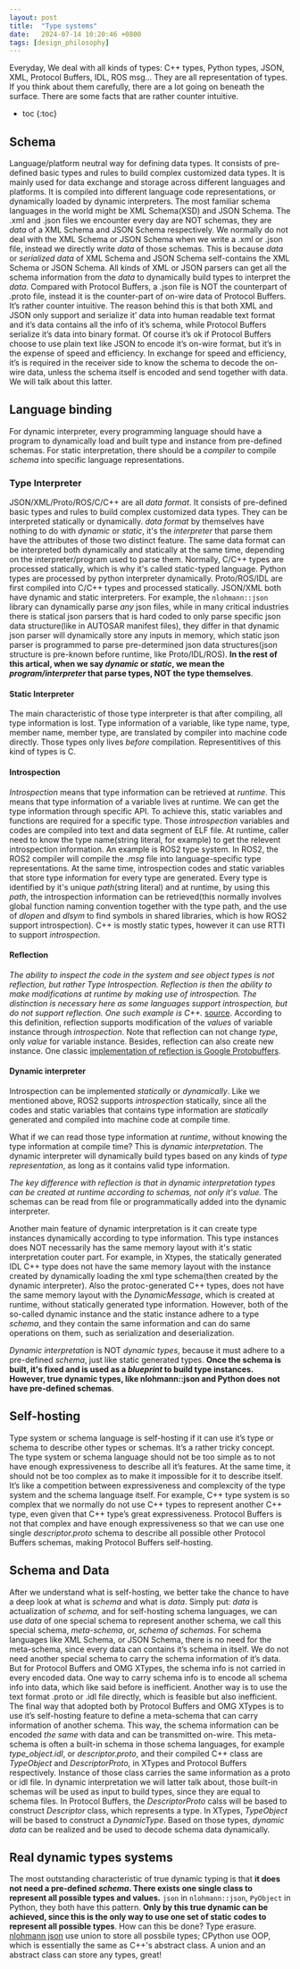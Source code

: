 ```yaml
---
layout: post
title:  "Type systems"
date:   2024-07-14 10:20:46 +0800
tags: [design_philosophy]
---
```


Everyday, We deal with all kinds of types: C++ types, Python types, JSON, XML, Protocol Buffers, IDL, ROS msg... They are all representation of types. If you think about them carefully, there are a lot going on beneath the surface. There are some facts that are rather counter intuitive.

* toc
{:toc}

## Schema

Language/platform neutral way for defining data types.  It consists of pre-defined basic types and rules to build complex customized data types. It is mainly used for data exchange and storage across different languages and platforms. It is compiled into different language code representations, or dynamically loaded by dynamic interpreters.  The most familiar schema languages in the world might be XML Schema(XSD) and JSON Schema. The .xml and .json files we encounter every day are NOT schemas, they are *data* of a XML Schema and JSON Schema respectively. We normally do not deal with the XML Schema or JSON Schema when we write a .xml or .json file, instead we directly write *data* of those schemas. This is because *data* or *serialized data* of  XML Schema and JSON Schema self-contains the XML Schema or JSON Schema. All kinds of XML or JSON parsers can get all the schema information from the *data* to dynamically build types to interpret the *data*. Compared with Protocol Buffers, a .json file is NOT the counterpart of .proto file, instead it is the counter-part of on-wire data of Protocol Buffers. It’s rather counter intuitive. The reason behind this is that both XML and JSON only support and serialize it’ data into human readable text format and it’s data contains all the info of it’s schema, while Protocol Buffers serialize it’s data into binary format. Of course it’s ok if Protocol Buffers choose to use plain text like JSON to encode it’s on-wire format, but it’s in the expense of speed and efficiency. In exchange for speed and efficiency, it’s is required in the receiver side to know the schema to decode the on-wire data, unless the schema itself is encoded and send together with data. We will talk about this latter.

## Language binding

For dynamic interpreter, every programming language should have a program to dynamically load and built type and instance from pre-defined schemas.
For static interpretation, there should be a *compiler* to compile *schema* into specific language representations.


### Type Interpreter

JSON/XML/Proto/ROS/C/C++ are all *data format*. It consists of pre-defined basic types and rules to build complex customized data types. They can be interpreted statically or dynamically. *data format* by themselves have nothing to do with *dynamic* or *static*, it's the *interpreter* that parse them have the attributes of those two distinct feature. The same data format can be interpreted both dynamically and statically at the same time, depending on the interpreter/program used to parse them. Normally, C/C++ types are processed statically, which is why it's called static-typed language. Python types are processed by python interpreter dynamically. Proto/ROS/IDL are first compiled into C/C++ types and processed statically. JSON/XML both have dynamic and static interpreters. For example, the `nlohmann::json` library can dynamically parse *any* json files, while in many critical industries there is statical json parsers that is hard coded to only parse specific json data structure(like in AUTOSAR manifest files), they differ in that dynamic json parser will dynamically store any inputs in memory, which static json parser is programmed to parse pre-determined json data structures(json structure is pre-known before runtime, like Proto/IDL/ROS). **In the rest of this artical, when we say *dynamic* or *static*, we mean the *program/interpreter* that parse types, NOT the type themselves**.


#### Static Interpreter

The main characteristic of those type interpreter is that after compiling, all type information is lost. Type information of a variable, like type name, type, member name, member type, are translated by compiler into machine code directly. Those types only lives *before* compilation. Representitives of this kind of types is C. 

#### Introspection

*Introspection* means that type information can be retrieved at *runtime*. This means that type information of a variable lives at runtime. We can get the type information through specific API. To achieve this, static variables and functions are required for a specific type. Those *introspection* variables and codes are compiled into text and data segment of ELF file. At runtime, caller need to know the type name(string literal, for example) to get the relevent introspection information. An example is ROS2 type system. In ROS2, the ROS2 compiler will compile the *.msg* file into language-specific type representations. At the same time, introspection codes and static variables that store type information for every type are generated. Every type is identified by it's unique *path*(string literal) and at runtime, by using this *path*, the introspection information can be retrieved(this normally involves global function naming convention together with the type path, and the use of *dlopen* and *dlsym* to find symbols in shared libraries, which is how ROS2 support introspection). C++ is mostly static types, however it can use RTTI to support *introspection*.

#### Reflection

*The ability to inspect the code in the system and see object types is not reflection, but rather Type Introspection. Reflection is then the ability to make modifications at runtime by making use of introspection. The distinction is necessary here as some languages support introspection, but do not support reflection. One such example is C++.* [source](https://stackoverflow.com/questions/37628/what-is-reflection-and-why-is-it-useful). According to this definition, reflection supports modification of the *values* of variable instance through *introspection*. Note that reflection can not change *type*, only *value* for variable instance. Besides, reflection can also create new instance. One classic [implementation of reflection is Google Protobuffers](https://shan-weiqiang.github.io/2025/06/14/protobuf-reflection.html).

#### Dynamic interpreter

Introspection can be implemented *statically* or *dynamically*. Like we mentioned above, ROS2 supports *introspection*  statically, since all the codes and static variables that contains type information are *statically* generated and compiled into machine code at compile time.

What if we can read those type information at *runtime*, without knowing the type information at compile time? This is *dynamic interpretation*. The dynamic interpreter will dynamically build types based on any kinds of *type representation*, as long as it contains valid type information. 

*The key difference with reflection is that in dynamic interpretation types can be created at runtime according to schemas, not only it's value.*  The schemas can be read from file or programmatically added into the dynamic interpreter. 

Another main feature of dynamic interpretation is it can create type instances dynamically according to type information. This type instances does NOT necessarily has the same memory layout with it's static interpretation couter part. For example, in Xtypes, the statically generated IDL C++ type does not have the same memory layout with the instance created by dynamically loading the xml type schema(then created by the dynamic interpreter). Also the protoc-generated C++ types, does not have the same memory layout with the *DynamicMessage*, which is created at runtime, without statically generated type information. However, both of the so-called dynamic instance and the static instance adhere to a type *schema*, and they contain the same information and can do same operations on them, such as serialization and deserialization. 

*Dynamic interpretation* is NOT *dynamic types*, because it must adhere to a pre-defined *schema*, just like static generated types. **Once the schema is built, it's fixed and is used as a *blueprint* to build type instances. However, true dynamic types, like nlohmann::json and Python does not have pre-defined schemas**.


## Self-hosting

Type system or schema language is self-hosting if it can use  it’s type or schema to describe  other types or schemas. It’s a rather tricky concept. The type system or schema language should not be too simple as to not have enough expressiveness to describe all it’s features. At the same time, it should not be too complex as to make it impossible for it to describe itself. It’s like a competition between expressiveness and complexcity of the type system and the schema language itself. For example, C++ type system is so complex that we normally do not use C++ types to represent another C++ type, even given that C++ type’s great expressiveness. Protocol Buffers is not that complex and have enough expressiveness so that we can use one single *descriptor.proto* schema to describe all possible other Protocol Buffers schemas, making Protocol Buffers self-hosting.


## Schema and Data

After we understand what is self-hosting, we better take the chance to have a deep look at what is *schema*  and what is *data*. Simply put: *data* is actualization of *schema,* and for self-hosting schema languages, we can use *data*  of one special schema to represent another schema, we call this special schema, *meta-schema*, or, *schema of schemas*. For schema languages like XML Schema, or JSON Schema, there is no need for the meta-schema, since every data can contains it’s schema in itself. We do not need another special schema to carry the schema information of it’s data. But for Protocol Buffers and OMG XTypes, the schema info is not carried in every encoded data. One way to carry schema info is to encode all schema info into data, which like said before is inefficient. Another way is to use the text format .proto or .idl file directly, which is feasible but also inefficient. The final way that adopted both by Protocol Buffers and OMG XTypes is to use it’s self-hosting feature to define a meta-schema that can carry information of another schema. This way, the schema information can be encoded *the same* with data and can be transmitted on-wire. This meta-schema is often a built-in schema in those schema languages, for example *type_object.idl*, or *descriptor.proto*, and their compiled C++ class are *TypeObject* and *DescriptorProto,* in XTypes and Protocol Buffers respectively. Instance of those class carries the same information as a proto or idl file. In dynamic interpretation we will latter talk about, those built-in schemas will be used as input to build types, since they are equal to schema files. In Protocol Buffers, the *DescriptorProto* calss will be based to construct *Descriptor* class, which represents a type. In XTypes, *TypeObject* will be based to construct a *DynamicType*. Based on those types, *dynamic data* can be realized and be used to decode schema data dynamically.


## Real dynamic types systems

The most outstanding characteristic of true dynamic typing is that **it does not need a pre-defined *schema*. There exists one single class to represent all possible types and values.** `json` in `nlohmann::json`, `PyObject` in Python, they both have this pattern. **Only by this true dynamic can be achieved, since this is the only way to use one set of static codes to represent all possible types**. How can this be done? Type erasure. [nlohmann json](https://github.com/nlohmann/json) use union to store all possbile types; CPython use OOP, which is essentially the same as C++'s abstract class. A union and an abstract class can store any types, great!

